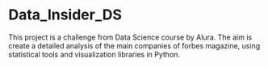 # Data_Insider_DS
This project is a challenge from Data Science course by Alura. The aim is create a detailed analysis of the main companies of forbes magazine, using statistical tools and visualization libraries in Python.
